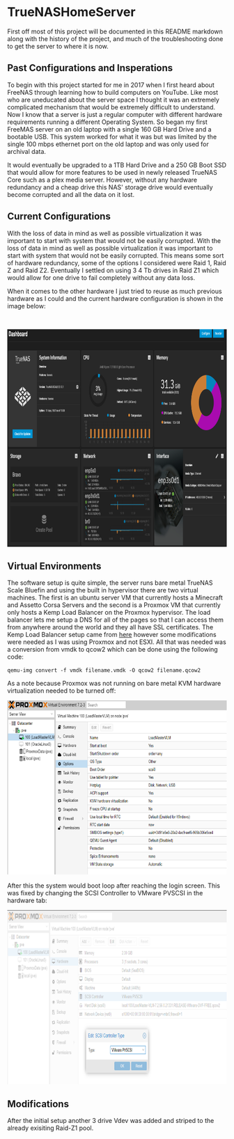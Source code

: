 # TrueNASHomeServer

First off most of this project will be documented in this README markdown along with the history of the project, and much of the troubleshooting done to get the server to where it is now.

## Past Configurations and Insperations

To begin with this project started for me in 2017 when I first heard about FreeNAS through learning how to build computers on YouTube. Like most who are uneducated about the server space I thought it was an extremely complicated mechanism that would be extremely difficult to understand. Now I know that a server is just a regular computer with different hardware requirements running a different Operating System. So began my first FreeMAS server on an old laptop with a single 160 GB Hard Drive and a bootable USB. This system worked for what it was but was limited by the single 100 mbps ethernet port on the old laptop and was only used for archival data. 

It would eventually be upgraded to a 1TB Hard Drive and a 250 GB Boot SSD that would allow for more features to be used in newly released TrueNAS Core such as a plex media server. However, without any hardware redundancy and a cheap drive this NAS' storage drive would eventually become corrupted and all the data on it lost.

## Current Configurations

With the loss of data in mind as well as possible virtualization it was important to start with system that would not be easily corrupted. With the loss of data in mind as well as possible virtualization it was important to start with system that would not be easily corrupted. This means some sort of hardware redundancy, some of the options I considered were Raid 1, Raid Z and Raid Z2. Eventually I settled on using 3 4 Tb drives in Raid Z1 which would allow for one drive to fail completely without any data loss. 

When it comes to the other hardware I just tried to reuse as much previous hardware as I could and the current hardware configuration is shown in the image below: 

<br/>

[<img src=images/CurrentConfig.PNG height=500>](images/CurrentConfig.PNG)

## Virtual Environments 

The software setup is quite simple, the server runs bare metal TrueNAS Scale Bluefin and using the built in hypervisor there are two virtual machines. The first is an ubuntu server VM that currently hosts a Minecraft and Assetto Corsa Servers and the second is a Proxmox VM that currently only hosts a Kemp Load Balancer on the Proxmox hypervisor. The load balancer lets me setup a DNS for all of the pages so that I can access them from anywhere around the world and they all have SSL certificates. The Kemp Load Balancer setup came from [here](https://www.youtube.com/watch?v=LlbTSfc4biw&ab_channel=NetworkChuck) however some modifications were needed as I was using Proxmox and not ESXI. All that was needed was a conversion from vmdk to qcow2 which can be done using the following code: 

```
qemu-img convert -f vmdk filename.vmdk -O qcow2 filename.qcow2
```

As a note because Proxmox was not running on bare metal KVM hardware virtualization needed to be turned off:

[<img src=images/KVM.PNG height=400>](images/KVM.PNG)

After this the system would boot loop after reaching the login screen. This was fixed by changing the SCSI Controller to VMware PVSCSI in the hardware tab:

[<img src=images/SCSIController.PNG height=400>](images/SCSIController.PNG)

## Modifications

After the initial setup another 3 drive Vdev was added and striped to the already exisiting Raid-Z1 pool. 
